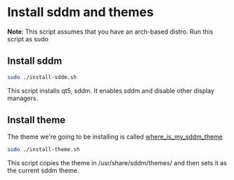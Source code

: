 # Install sddm and themes

**Note**: This script assumes that you have an arch-based distro. Run this script as sudo

## Install sddm

```sh
sudo ./install-sddm.sh
```

This script installs qt5, sddm. It enables sddm and disable other display managers.

## Install theme

The theme we're going to be installing is called [where_is_my_sddm_theme](https://github.com/stepanzubkov/where-is-my-sddm-theme)

```sh
sudo ./install-theme.sh
```

This script copies the theme in /usr/share/sddm/themes/ and then sets it as the current sddm theme.
